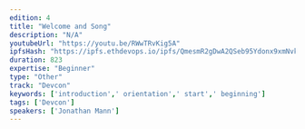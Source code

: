 ```yaml
---
edition: 4
title: "Welcome and Song"
description: "N/A"
youtubeUrl: "https://youtu.be/RWwTRvKig5A"
ipfsHash: "https://ipfs.ethdevops.io/ipfs/QmesmR2gDwA2QSeb95Ydonx9xmNvk7ex5oDrJviG4F5m6s?filename=Welcome_and_Song_by_Jonathan_Mann_Devcon4-RWwTRvKig5A.mp4"
duration: 823
expertise: "Beginner"
type: "Other"
track: "Devcon"
keywords: ['introduction',' orientation',' start',' beginning']
tags: ['Devcon']
speakers: ['Jonathan Mann']
---
```

